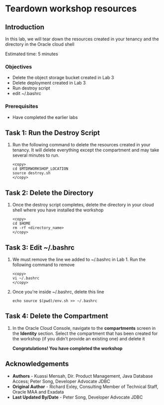 # Teardown workshop resources

## Introduction
In this lab, we will tear down the resources created in your tenancy and the directory in the Oracle cloud shell

Estimated time: 5 minutes

### Objectives
- Delete the object storage bucket created in Lab 3
- Delete deployment created in Lab 3
- Run destroy script
- edit ~/.bashrc
### Prerequisites
- Have completed the earlier labs


## Task 1: Run the Destroy Script

1. Run the following command to delete the resources created in your tenancy. It will delete everything except the compartment and may take several minutes to run.

    ```
    <copy>
    cd $MTDRWORKSHOP_LOCATION
    source destroy.sh
    </copy>
    ```
## Task 2: Delete the Directory

1. Once the destroy script completes, delete the directory in your cloud shell where you have installed the workshop

    ```
    <copy>
    cd $HOME
    rm -rf <directory_name>
    </copy>
    ```

## **Task 3**: Edit ~/.bashrc

1. We must remove the line we added to ~/.bashrc in Lab 1. Run the following command to remove
    ```
    <copy>
    vi ~/.bashrc
    </copy>
    ```
2. Once you're inside ~/.bashrc, delete this line

    ```echo source $(pwd)/env.sh >> ~/.bashrc```

## **Task 4**: Delete the Compartment

1. In the Oracle Cloud Console, navigate to the **compartments** screen in the **Identity** section. Select the compartment that has been created for the workshop (if you didn't provide an existing one) and delete it


    **Congratulations! You have completed the workshop**

## Acknowledgements

* **Authors** -  Kuassi Mensah, Dir. Product Management, Java Database Access; Peter Song, Developer Advocate JDBC
* **Original Author** - Richard Exley, Consulting Member of Technical Staff, Oracle MAA and Exadata
* **Last Updated By/Date** - Peter Song, Developer Advocate JDBC
